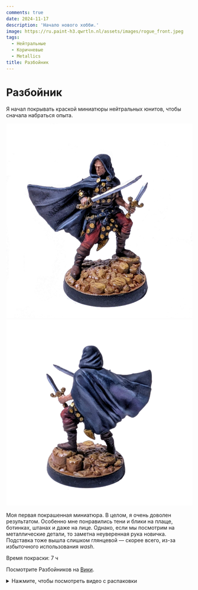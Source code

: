 ```yaml
---
comments: true
date: 2024-11-17
description: 'Начало нового хобби.'
image: https://ru.paint-h3.qwrtln.nl/assets/images/rogue_front.jpeg
tags:
  - Нейтральные
  - Коричневые
  - Metallics
title: Разбойник
---
```

# Разбойник

Я начал покрывать краской миниатюры нейтральных юнитов, чтобы сначала набраться опыта.

![Rogue front](../assets/images/rogue_front.jpeg)  ![Rogue back](../assets/images/rogue_back.jpeg)

<!--more-->

Моя первая покрашенная миниатюра. В целом, я очень доволен результатом. Особенно мне понравились тени и блики на плаще, ботинках, штанах и даже на лице. Однако, если мы посмотрим на металлические детали, то заметна неуверенная рука новичка. Подставка тоже вышла слишком глянцевой — скорее всего, из-за избыточного использования *wash*.

Время покраски: 7 ч

Посмотрите Разбойников на [Вики](https://homm3bg.wiki/units/rogues).

<details><summary>Нажмите, чтобы посмотреть видео с распаковки</summary>
  <video width="1280" height="720" controls preload="none">
    <source src="/assets/videos/rogue.webm" type="video/webm">
  </video>
</details>
